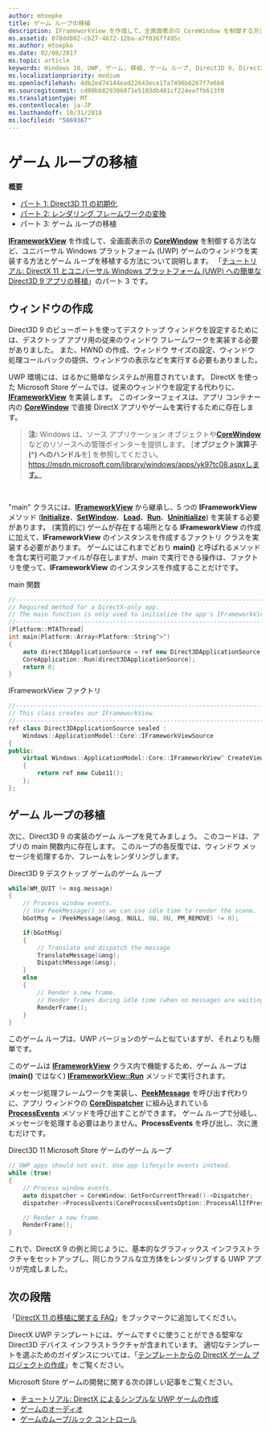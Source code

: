 ```yaml
---
author: mtoepke
title: ゲーム ループの移植
description: IFrameworkView を作成して、全画面表示の CoreWindow を制御する方法など、ユニバーサル Windows プラットフォーム (UWP) ゲームのウィンドウを実装する方法とゲーム ループを移植する方法について説明します。
ms.assetid: 070dd802-cb27-4672-12ba-a7f036ff495c
ms.author: mtoepke
ms.date: 02/08/2017
ms.topic: article
keywords: Windows 10, UWP, ゲーム, 移植, ゲーム ループ, Direct3D 9, DirectX 11
ms.localizationpriority: medium
ms.openlocfilehash: 4db2ed74144ead22643ece17a7496b6267f7e6b8
ms.sourcegitcommit: cd00bb829306871e5103db481cf224ea7fb613f0
ms.translationtype: MT
ms.contentlocale: ja-JP
ms.lasthandoff: 10/31/2018
ms.locfileid: "5869367"
---
```

# <a name="port-the-game-loop"></a>ゲーム ループの移植



**概要**

-   [パート 1: Direct3D 11 の初期化](simple-port-from-direct3d-9-to-11-1-part-1--initializing-direct3d.md)
-   [パート 2: レンダリング フレームワークの変換](simple-port-from-direct3d-9-to-11-1-part-2--rendering.md)
-   パート 3: ゲーム ループの移植


[**IFrameworkView**](https://msdn.microsoft.com/library/windows/apps/hh700478) を作成して、全画面表示の [**CoreWindow**](https://msdn.microsoft.com/library/windows/apps/br208225) を制御する方法など、ユニバーサル Windows プラットフォーム (UWP) ゲームのウィンドウを実装する方法とゲーム ループを移植する方法について説明します。 「[チュートリアル: DirectX 11 とユニバーサル Windows プラットフォーム (UWP) への簡単な Direct3D 9 アプリの移植](walkthrough--simple-port-from-direct3d-9-to-11-1.md)」のパート 3 です。

## <a name="create-a-window"></a>ウィンドウの作成


Direct3D 9 のビューポートを使ってデスクトップ ウィンドウを設定するためには、デスクトップ アプリ用の従来のウィンドウ フレームワークを実装する必要がありました。 また、HWND の作成、ウィンドウ サイズの設定、ウィンドウ処理コールバックの提供、ウィンドウの表示などを実行する必要もありました。

UWP 環境には、はるかに簡単なシステムが用意されています。 DirectX を使った Microsoft Store ゲームでは、従来のウィンドウを設定する代わりに、[**IFrameworkView**](https://msdn.microsoft.com/library/windows/apps/hh700478) を実装します。 このインターフェイスは、アプリ コンテナー内の [**CoreWindow**](https://msdn.microsoft.com/library/windows/apps/br208225) で直接 DirectX アプリやゲームを実行するために存在します。

> **注:**  Windows は、ソース アプリケーション オブジェクトや[**CoreWindow**](https://msdn.microsoft.com/library/windows/apps/br208225)などのリソースへの管理ポインターを提供します。 [**オブジェクト演算子 (^) へのハンドル**を] を参照してください。https://msdn.microsoft.com/library/windows/apps/yk97tc08.aspxします。

 

"main" クラスには、[**IFrameworkView**](https://msdn.microsoft.com/library/windows/apps/hh700478) から継承し、5 つの **IFrameworkView** メソッド ([**Initialize**](https://msdn.microsoft.com/library/windows/apps/hh700495)、[**SetWindow**](https://msdn.microsoft.com/library/windows/apps/hh700509)、[**Load**](https://msdn.microsoft.com/library/windows/apps/hh700501)、[**Run**](https://msdn.microsoft.com/library/windows/apps/hh700505)、[**Uninitialize**](https://msdn.microsoft.com/library/windows/apps/hh700523)) を実装する必要があります。 (実質的に) ゲームが存在する場所となる **IFrameworkView** の作成に加えて、**IFrameworkView** のインスタンスを作成するファクトリ クラスを実装する必要があります。 ゲームにはこれまでどおり **main()** と呼ばれるメソッドを含む実行可能ファイルが存在しますが、main で実行できる操作は、ファクトリを使って、**IFrameworkView** のインスタンスを作成することだけです。

main 関数

```cpp
//-----------------------------------------------------------------------------
// Required method for a DirectX-only app.
// The main function is only used to initialize the app's IFrameworkView class.
//-----------------------------------------------------------------------------
[Platform::MTAThread]
int main(Platform::Array<Platform::String^>^)
{
    auto direct3DApplicationSource = ref new Direct3DApplicationSource();
    CoreApplication::Run(direct3DApplicationSource);
    return 0;
}
```

IFrameworkView ファクトリ

```cpp
//-----------------------------------------------------------------------------
// This class creates our IFrameworkView.
//-----------------------------------------------------------------------------
ref class Direct3DApplicationSource sealed : 
    Windows::ApplicationModel::Core::IFrameworkViewSource
{
public:
    virtual Windows::ApplicationModel::Core::IFrameworkView^ CreateView()
    {
        return ref new Cube11();
    };
};
```

## <a name="port-the-game-loop"></a>ゲーム ループの移植


次に、Direct3D 9 の実装のゲーム ループを見てみましょう。 このコードは、アプリの main 関数内に存在します。 このループの各反復では、ウィンドウ メッセージを処理するか、フレームをレンダリングします。

Direct3D 9 デスクトップ ゲームのゲーム ループ

```cpp
while(WM_QUIT != msg.message)
{
    // Process window events.
    // Use PeekMessage() so we can use idle time to render the scene. 
    bGotMsg = (PeekMessage(&msg, NULL, 0U, 0U, PM_REMOVE) != 0);

    if(bGotMsg)
    {
        // Translate and dispatch the message
        TranslateMessage(&msg);
        DispatchMessage(&msg);
    }
    else
    {
        // Render a new frame.
        // Render frames during idle time (when no messages are waiting).
        RenderFrame();
    }
}
```

このゲーム ループは、UWP バージョンのゲームと似ていますが、それよりも簡単です。

このゲームは [**IFrameworkView**](https://msdn.microsoft.com/library/windows/apps/hh700478) クラス内で機能するため、ゲーム ループは (**main()** ではなく) [**IFrameworkView::Run**](https://msdn.microsoft.com/library/windows/apps/hh700505) メソッドで実行されます。

メッセージ処理フレームワークを実装し、[**PeekMessage**](https://msdn.microsoft.com/library/windows/desktop/ms644943) を呼び出す代わりに、アプリ ウィンドウの [**CoreDispatcher**](https://msdn.microsoft.com/library/windows/apps/br208211) に組み込まれている [**ProcessEvents**](https://msdn.microsoft.com/library/windows/apps/br208215) メソッドを呼び出すことができます。 ゲーム ループで分岐し、メッセージを処理する必要はありません。**ProcessEvents** を呼び出し、次に進むだけです。

Direct3D 11 Microsoft Store ゲームのゲーム ループ

```cpp
// UWP apps should not exit. Use app lifecycle events instead.
while (true)
{
    // Process window events.
    auto dispatcher = CoreWindow::GetForCurrentThread()->Dispatcher;
    dispatcher->ProcessEvents(CoreProcessEventsOption::ProcessAllIfPresent);

    // Render a new frame.
    RenderFrame();
}
```

これで、DirectX 9 の例と同じように、基本的なグラフィックス インフラストラクチャをセットアップし、同じカラフルな立方体をレンダリングする UWP アプリが完成しました。

## <a name="where-do-i-go-from-here"></a>次の段階


「[DirectX 11 の移植に関する FAQ](directx-porting-faq.md)」をブックマークに追加してください。

DirectX UWP テンプレートには、ゲームですぐに使うことができる堅牢な Direct3D デバイス インフラストラクチャが含まれています。 適切なテンプレートを選ぶためのガイダンスについては、「[テンプレートからの DirectX ゲーム プロジェクトの作成](user-interface.md)」をご覧ください。

Microsoft Store ゲームの開発に関する次の詳しい記事をご覧ください。

-   [チュートリアル: DirectX によるシンプルな UWP ゲームの作成](tutorial--create-your-first-uwp-directx-game.md)
-   [ゲームのオーディオ](working-with-audio-in-your-directx-game.md)
-   [ゲームのムーブ/ルック コントロール](tutorial--adding-move-look-controls-to-your-directx-game.md)

 

 




